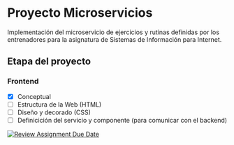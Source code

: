 # Proyecto Microservicios

Implementación del microservicio de ejercicios y rutinas definidas por los entrenadores para la asignatura de Sistemas de Información para Internet.

## Etapa del proyecto

### Frontend
- [x] Conceptual
- [ ] Estructura de la Web (HTML)
- [ ] Diseño y decorado (CSS)
- [ ] Definicición del servicio y componente (para comunicar con el backend)

[![Review Assignment Due Date](https://classroom.github.com/assets/deadline-readme-button-24ddc0f5d75046c5622901739e7c5dd533143b0c8e959d652212380cedb1ea36.svg)](https://classroom.github.com/a/5-86A-DI)
